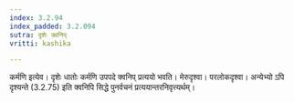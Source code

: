 ```yaml
---
index: 3.2.94
index_padded: 3.2.094
sutra: दृशेः क्वनिप्
vritti: kashika

---
```

कर्मणि इत्येव। दृशेः धातोः कर्मणि उपपदे क्वनिप् प्रत्ययो भवति। मेरुदृश्वा। परलोकदृश्वा। अन्येभ्यो ऽपि दृश्यन्ते (3.2.75) इति क्वनिपि सिद्धे पुनर्वचनं प्रत्ययान्तरनिवृत्त्यर्थम्।